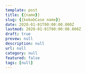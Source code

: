 ```yaml
---
template: post
title: {{name}}
slug: {{kebabCase name}}
date: 2020-01-01T00:00:00.000Z
lastmod: 2020-01-01T00:00:00.000Z
draft: true
prevew: null
description: null
url: null
category: null
featured: false
tags: [null]
---
```

